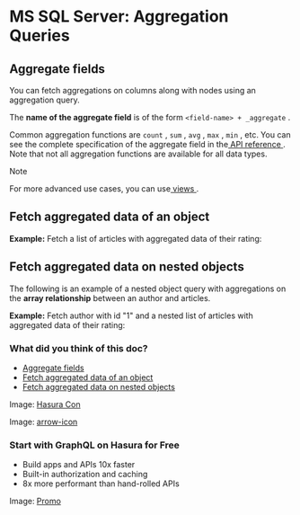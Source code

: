 # MS SQL Server: Aggregation Queries

## Aggregate fields​

You can fetch aggregations on columns along with nodes using an aggregation query.

The **name of the aggregate field** is of the form `<field-name> + _aggregate` .

Common aggregation functions are `count` , `sum` , `avg` , `max` , `min` , etc. You
can see the complete specification of the aggregate field in the[ API
reference ](https://hasura.io/docs/latest/api-reference/graphql-api/query/#aggregateobject). Note that not
all aggregation functions are available for all data types.

Note

For more advanced use cases, you can use[ views ](https://hasura.io/docs/latest/schema/ms-sql-server/views/).

## Fetch aggregated data of an object​

 **Example:** Fetch a list of articles with aggregated data of their rating:

## Fetch aggregated data on nested objects​

The following is an example of a nested object query with aggregations on the **array relationship** between an author
and articles.

 **Example:** Fetch author with id "1" and a nested list of articles with aggregated data of their rating:

### What did you think of this doc?

- [ Aggregate fields ](https://hasura.io/docs/latest/queries/ms-sql-server/aggregation-queries/#aggregate-fields)
- [ Fetch aggregated data of an object ](https://hasura.io/docs/latest/queries/ms-sql-server/aggregation-queries/#fetch-aggregated-data-of-an-object)
- [ Fetch aggregated data on nested objects ](https://hasura.io/docs/latest/queries/ms-sql-server/aggregation-queries/#ms-sql-server-nested-aggregate)


Image: [ Hasura Con ](https://res.cloudinary.com/dh8fp23nd/image/upload/v1686154570/hasura-con-2023/has-con-light-date_r2a2ud.png)

Image: [ arrow-icon ](https://res.cloudinary.com/dh8fp23nd/image/upload/v1683723549/main-web/chevron-right_ldbi7d.png)

### Start with GraphQL on Hasura for Free

- Build apps and APIs 10x faster
- Built-in authorization and caching
- 8x more performant than hand-rolled APIs


Image: [ Promo ](https://hasura.io/docs/assets/images/hasura-free-ff60e409244e0ea12b5a3045d1a9096b.png)